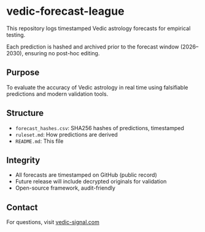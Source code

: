 # vedic-forecast-league

This repository logs timestamped Vedic astrology forecasts for empirical testing.

Each prediction is hashed and archived prior to the forecast window (2026–2030), ensuring no post-hoc editing. 

## Purpose

To evaluate the accuracy of Vedic astrology in real time using falsifiable predictions and modern validation tools.

## Structure

- `forecast_hashes.csv`: SHA256 hashes of predictions, timestamped
- `ruleset.md`: How predictions are derived
- `README.md`: This file

## Integrity

- All forecasts are timestamped on GitHub (public record)
- Future release will include decrypted originals for validation
- Open-source framework, audit-friendly

## Contact

For questions, visit [vedic-signal.com](https://vedic-signal.com)
